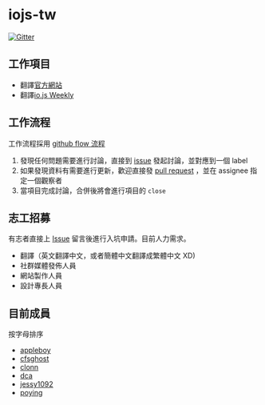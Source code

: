 # iojs-tw

[![Gitter](https://badges.gitter.im/Join%20Chat.svg)](https://gitter.im/iojs/iojs-tw?utm_source=badge&utm_medium=badge&utm_campaign=pr-badge)

## 工作項目

* 翻譯[官方網站](https://github.com/iojs/iojs-tw/issues/9)
* 翻譯[io.js Weekly](https://github.com/iojs/iojs-tw/issues/8)

## 工作流程

工作流程採用 [github flow 流程](https://guides.github.com/introduction/flow/index.html)

 1. 發現任何問題需要進行討論，直接到 [issue](https://github.com/iojs/iojs-tw/issues/new) 發起討論，並對應到一個 label
 2. 如果發現資料有需要進行更新，歡迎直接發 [pull request](https://github.com/iojs/iojs-tw/pulls) ，並在 assignee 指定一個觀察者
 3. 當項目完成討論，合併後將會進行項目的 `close`

## 志工招募

有志者直接上 [Issue](https://github.com/iojs/iojs-tw/issues/2) 留言後進行入坑申請。目前人力需求。
 
 * 翻譯（英文翻譯中文，或者簡體中文翻譯成繁體中文 XD)
 * 社群媒體發佈人員
 * 網站製作人員
 * 設計專長人員

## 目前成員

按字母排序

* [appleboy](https://github.com/appleboy)
* [cfsghost](https://github.com/cfsghost)
* [clonn](https://github.com/clonn)
* [dca](https://github.com/dca)
* [jessy1092](https://github.com/jessy1092)
* [poying](https://github.com/poying)

